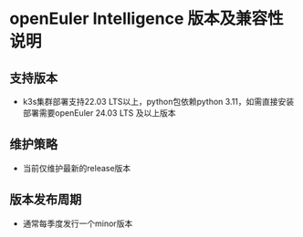 # openEuler Intelligence 版本及兼容性说明

## 支持版本

- k3s集群部署支持22.03 LTS以上，python包依赖python 3.11，如需直接安装部署需要openEuler 24.03 LTS 及以上版本

## 维护策略

- 当前仅维护最新的release版本

## 版本发布周期

- 通常每季度发行一个minor版本